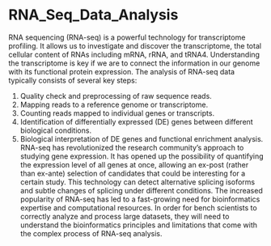 # RNA_Seq_Data_Analysis

RNA sequencing (RNA-seq) is a powerful technology for transcriptome profiling. It allows us to investigate and discover the transcriptome, the total cellular content of RNAs including mRNA, rRNA, and tRNA4. Understanding the transcriptome is key if we are to connect the information in our genome with its functional protein expression.
The analysis of RNA-seq data typically consists of several key steps:
1. Quality check and preprocessing of raw sequence reads.
2. Mapping reads to a reference genome or transcriptome.
3. Counting reads mapped to individual genes or transcripts.
4. Identification of differentially expressed (DE) genes between different biological conditions.
5. Biological interpretation of DE genes and functional enrichment analysis.
RNA-seq has revolutionized the research community’s approach to studying gene expression. It has opened up the possibility of quantifying the expression level of all genes at once, allowing an ex-post (rather than ex-ante) selection of candidates that could be interesting for a certain study. This technology can detect alternative splicing isoforms and subtle changes of splicing under different conditions. The increased popularity of RNA-seq has led to a fast-growing need for bioinformatics expertise and computational resources. In order for bench scientists to correctly analyze and process large datasets, they will need to understand the bioinformatics principles and limitations that come with the complex process of RNA-seq analysis.
